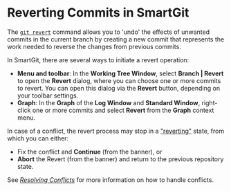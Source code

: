 # Reverting Commits in SmartGit

The [`git revert`](../../GitConcepts/Reverting.md) command allows you to 'undo' the effects of unwanted commits in the current branch by creating a new commit that represents the work needed to reverse the changes from previous commits.

In SmartGit, there are several ways to initiate a revert operation:

- **Menu and toolbar**: In the **Working Tree Window**, select **Branch \| Revert** to open the **Revert** dialog, where you can choose one or more commits to revert.
  You can open this dialog via the **Revert** button, depending on your toolbar settings.
- **Graph**: In the **Graph** of the **Log Window** and **Standard Window**, right-click one or more commits and select **Revert** from the **Graph** context menu.

In case of a conflict, the revert process may stop in a ["reverting"](../../GitConcepts/Working-Tree-States.md) state, from which you can either:

- Fix the conflict and **Continue** (from the banner), or
- **Abort** the Revert (from the banner) and return to the previous repository state.

See *[Resolving Conflicts](Merge.md#resolving-conflicts)* for more information on how to handle conflicts.
